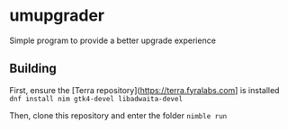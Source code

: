 # umupgrader
Simple program to provide a better upgrade experience

## Building
First, ensure the [Terra repository](https://terra.fyralabs.com] is installed
```dnf install nim gtk4-devel libadwaita-devel```


Then, clone this repository and enter the folder
```nimble run```


